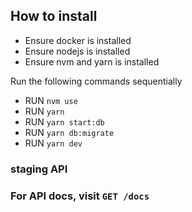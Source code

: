 ## How to install
* Ensure docker is installed
* Ensure nodejs is installed
* Ensure nvm and yarn is installed
 
Run the following commands sequentially

* RUN ```nvm use```
* RUN ```yarn ```
* RUN ```yarn start:db```
* RUN ```yarn db:migrate```
* RUN ```yarn dev```

### staging API 
### For API docs, visit ```GET /docs```


